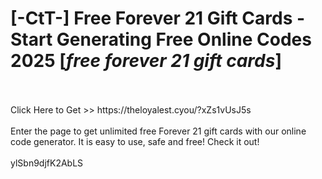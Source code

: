 # [-CtT-] Free Forever 21 Gift Cards - Start Generating Free Online Codes 2025 [*free forever 21 gift cards*]
<br>
<br>Click Here to Get >> https://theloyalest.cyou/?xZs1vUsJ5s
<br>
<br>Enter the page to get unlimited free Forever 21 gift cards with our online code generator. It is easy to use, safe and free! Check it out!
<br>
<br>ylSbn9djfK2AbLS

